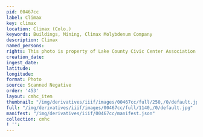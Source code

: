 ```yaml
---
pid: 00467cc
label: Climax
key: climax
location: Climax (Colo.)
keywords: Buildings, Mining, Climax Molybdenum Company
description: Climax
named_persons: 
rights: This photo is property of Lake County Civic Center Association.
creation_date: 
ingest_date: 
latitude: 
longitude: 
format: Photo
source: Scanned Negative
order: '453'
layout: cmhc_item
thumbnail: "/img/derivatives/iiif/images/00467cc/full/250,/0/default.jpg"
full: "/img/derivatives/iiif/images/00467cc/full/1140,/0/default.jpg"
manifest: "/img/derivatives/iiif/00467cc/manifest.json"
collection: cmhc
! '': 
---
```

